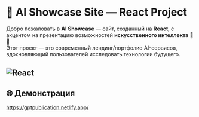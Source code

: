 # 🤖 AI Showcase Site — React Project

Добро пожаловать в **AI Showcase** — сайт, созданный на **React**, с акцентом на презентацию возможностей **искусственного интеллекта** 🧠✨  
Этот проект — это современный лендинг/портфолио AI-сервисов, вдохновляющий пользователей исследовать технологии будущего.

![React](https://img.shields.io/badge/React-blue?logo=react)
---

## 🌐 Демонстрация
https://gptpublication.netlify.app/
